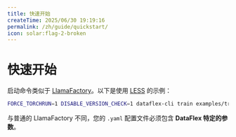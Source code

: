 ```yaml
---
title: 快速开始
createTime: 2025/06/30 19:19:16
permalink: /zh/guide/quickstart/
icon: solar:flag-2-broken
---
```


# 快速开始

启动命令类似于 [LlamaFactory](https://github.com/hiyouga/LLaMA-Factory)。以下是使用 [LESS](https://arxiv.org/abs/2402.04333) 的示例：

```bash
FORCE_TORCHRUN=1 DISABLE_VERSION_CHECK=1 dataflex-cli train examples/train_lora/less.yaml
```

与普通的 LlamaFactory 不同，您的 `.yaml` 配置文件必须包含 **DataFlex 特定的参数**。
